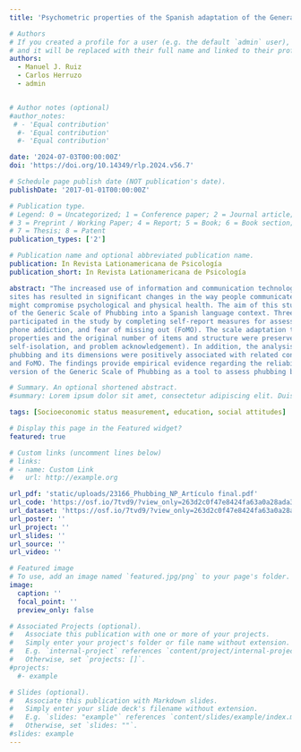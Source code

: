 ```yaml
---
title: 'Psychometric properties of the Spanish adaptation of the General Phubbing Scale'

# Authors
# If you created a profile for a user (e.g. the default `admin` user), write the username (folder name) here
# and it will be replaced with their full name and linked to their profile.
authors:
  - Manuel J. Ruiz
  - Carlos Herruzo
  - admin


# Author notes (optional)
#author_notes:
 # - 'Equal contribution'
  #- 'Equal contribution'
  #- 'Equal contribution'

date: '2024-07-03T00:00:00Z'
doi: 'https://doi.org/10.14349/rlp.2024.v56.7'

# Schedule page publish date (NOT publication's date).
publishDate: '2017-01-01T00:00:00Z'

# Publication type.
# Legend: 0 = Uncategorized; 1 = Conference paper; 2 = Journal article;
# 3 = Preprint / Working Paper; 4 = Report; 5 = Book; 6 = Book section;
# 7 = Thesis; 8 = Patent
publication_types: ['2']

# Publication name and optional abbreviated publication name.
publication: In Revista Lationamericana de Psicología
publication_short: In Revista Lationamericana de Psicología

abstract: "The increased use of information and communication technologies, the internet and social networking
sites has resulted in significant changes in the way people communicate, leading to negative consequences that
might compromise psychological and physical health. The aim of this study was to present an adaptation and validation
of the Generic Scale of Phubbing into a Spanish language context. Three hundred forty-six Spanish respondents
participated in the study by completing self-report measures for assessing their levels of phubbing, internet addiction,
phone addiction, and fear of missing out (FoMO). The scale adaptation to Spanish resulted in high quality psychometric
properties and the original number of items and structure were preserved (nomophobia, interpersonal contact,
self-isolation, and problem acknowledgement). In addition, the analysis of the relationship between variables showed that
phubbing and its dimensions were positively associated with related constructs including internet addiction, phone addiction,
and FoMO. The findings provide empirical evidence regarding the reliability and validity of the Spanish
version of the Generic Scale of Phubbing as a tool to assess phubbing behaviours."

# Summary. An optional shortened abstract.
#summary: Lorem ipsum dolor sit amet, consectetur adipiscing elit. Duis posuere tellus ac convallis placerat. Proin tincidunt magna sed ex sollicitudin condimentum.

tags: [Socioeconomic status measurement, education, social attitudes]

# Display this page in the Featured widget?
featured: true

# Custom links (uncomment lines below)
# links:
# - name: Custom Link
#   url: http://example.org

url_pdf: 'static/uploads/23166_Phubbing_NP_Artículo final.pdf'
url_code: 'https://osf.io/7tvd9/?view_only=263d2c0f47e8424fa63a0a28ada30e93'
url_dataset: 'https://osf.io/7tvd9/?view_only=263d2c0f47e8424fa63a0a28ada30e93'
url_poster: ''
url_project: ''
url_slides: ''
url_source: ''
url_video: ''

# Featured image
# To use, add an image named `featured.jpg/png` to your page's folder.
image:
  caption: ''
  focal_point: ''
  preview_only: false

# Associated Projects (optional).
#   Associate this publication with one or more of your projects.
#   Simply enter your project's folder or file name without extension.
#   E.g. `internal-project` references `content/project/internal-project/index.md`.
#   Otherwise, set `projects: []`.
#projects:
  #- example

# Slides (optional).
#   Associate this publication with Markdown slides.
#   Simply enter your slide deck's filename without extension.
#   E.g. `slides: "example"` references `content/slides/example/index.md`.
#   Otherwise, set `slides: ""`.
#slides: example
---
```


